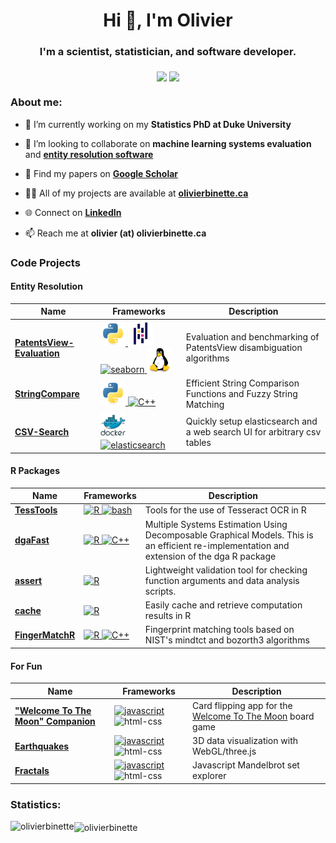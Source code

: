 <h1 align="center">Hi 👋, I'm Olivier</h1>
<h3 align="center">I'm a scientist, statistician, and software developer.</h3>
<h5 align="center"><a href="https://github.com/OlivierBinette?language=&page=1&q=&sort=stargazers&tab=repositories&type=public"><img align="center" href="https://github.com/OlivierBinette?language=&page=1&q=&sort=stargazers&tab=repositories&type=public" src="https://img.shields.io/badge/%E2%AD%90-Leave%20a%20star-brightgreen?style=for-the-badge"></a><span> </span><a href="https://github.com/sponsors/olivierbinette"><img align="center" href="https://github.com/sponsors/olivierbinette" src="https://img.shields.io/badge/❤️-Sponsor%20me-ff69b4?style=for-the-badge"> </a></h5>

<h3 align="left">About me:</h3>

- 🔭 I’m currently working on my **Statistics PhD at Duke University**

- 👯 I’m looking to collaborate on **machine learning systems evaluation** and [**entity resolution software**](https://github.com/olivierBinette/stringcompare)

- 📜 Find my papers on [**Google Scholar**](https://scholar.google.com/citations?user=c1jTnkUAAAAJ&hl=en)

- 👨‍💻 All of my projects are available at [**olivierbinette.ca**](olivierbinette.ca)

- 🌐 Connect on [**LinkedIn**](https://www.linkedin.com/in/olivier-binette/)

- 📫 Reach me at **olivier (at) olivierbinette.ca**


<!--
<h3 align="left">Languages and Tools</h3>
<p align="left"> 
  <a href="https://www.linux.org/" target="_blank" rel="noreferrer"> <img src="https://raw.githubusercontent.com/devicons/devicon/master/icons/linux/linux-original.svg" alt="linux" width="40" height="40"/> </a> 
 <a href="https://www.r-project.org/" target="_blank" rel="noreferrer"> <img src="https://www.r-project.org/Rlogo.png" alt="R" width="40" height="40"/> </a> 
 <a href="https://www.python.org" target="_blank" rel="noreferrer"> <img src="https://raw.githubusercontent.com/devicons/devicon/master/icons/python/python-original.svg" alt="python" width="40" height="40"/> </a> 
  <a href="" target="_blank" rel="noreferrer"> <img src="https://raw.githubusercontent.com/isocpp/logos/master/cpp_logo.png" alt="C++" width="40" height="40"/> </a> 
 <a href="https://scikit-learn.org/" target="_blank" rel="noreferrer"> <img src="https://upload.wikimedia.org/wikipedia/commons/0/05/Scikit_learn_logo_small.svg" alt="scikit_learn" width="40" height="40"/> </a> 
 <a href="https://seaborn.pydata.org/" target="_blank" rel="noreferrer"> <img src="https://seaborn.pydata.org/_images/logo-mark-lightbg.svg" alt="seaborn" width="40" height="40"/> </a>
 <a href="https://pandas.pydata.org/" target="_blank" rel="noreferrer"> <img src="https://raw.githubusercontent.com/devicons/devicon/2ae2a900d2f041da66e950e4d48052658d850630/icons/pandas/pandas-original.svg" alt="pandas" width="40" height="40"/> </a> 
 <a href="https://www.gnu.org/software/bash/" target="_blank" rel="noreferrer"> <img src="https://www.vectorlogo.zone/logos/gnu_bash/gnu_bash-icon.svg" alt="bash" width="40" height="40"/> </a> 
 <a href="https://www.docker.com/" target="_blank" rel="noreferrer"> <img src="https://raw.githubusercontent.com/devicons/devicon/master/icons/docker/docker-original-wordmark.svg" alt="docker" width="40" height="40"/> </a> 
 <a href="https://git-scm.com/" target="_blank" rel="noreferrer"> <img src="https://www.vectorlogo.zone/logos/git-scm/git-scm-icon.svg" alt="git" width="40" height="40"/> </a> 
 <a href="https://www.arduino.cc/" target="_blank" rel="noreferrer"> <img src="https://cdn.worldvectorlogo.com/logos/arduino-1.svg" alt="arduino" width="40" height="40"/> </a> 
 <a href="https://www.elastic.co/"> <img src="https://brandslogos.com/wp-content/uploads/images/large/elastic-elasticsearch-logo.png" width="40" alt="elasticsearch"/> </a>
<a> <img src="https://upload.wikimedia.org/wikipedia/commons/thumb/1/10/CSS3_and_HTML5_logos_and_wordmarks.svg/2560px-CSS3_and_HTML5_logos_and_wordmarks.svg.png" width="60" alt="html-css"/> </a>
<a href="https://www.javascript.com/"> <img src="https://upload.wikimedia.org/wikipedia/commons/6/6a/JavaScript-logo.png" width="35" alt="javascript"/> </a>
-->

### Code Projects

#### Entity Resolution
| Name  | Frameworks | Description |
| ------------- | ------------- | ------------- |
| [**PatentsView-Evaluation**](https://github.com/PatentsView/PatentsView-Evaluation/)  | <a href="https://www.python.org" target="_blank" rel="noreferrer"> <img src="https://raw.githubusercontent.com/devicons/devicon/master/icons/python/python-original.svg" alt="python" width="40" height="40"/> </a>  <a href="https://pandas.pydata.org/" target="_blank" rel="noreferrer"> <img src="https://raw.githubusercontent.com/devicons/devicon/2ae2a900d2f041da66e950e4d48052658d850630/icons/pandas/pandas-original.svg" alt="pandas" width="40" height="40"/> </a>  <a href="https://seaborn.pydata.org/" target="_blank" rel="noreferrer"> <img src="https://seaborn.pydata.org/_images/logo-mark-lightbg.svg" alt="seaborn" width="40" height="40"/> </a><a href="https://www.linux.org/" target="_blank" rel="noreferrer"> <img src="https://raw.githubusercontent.com/devicons/devicon/master/icons/linux/linux-original.svg" alt="linux" width="40" height="40"/> </a>   |  Evaluation and benchmarking of PatentsView disambiguation algorithms |
| [**StringCompare**](https://github.com/olivierBinette/stringcompare)  | <a href="https://www.python.org" target="_blank" rel="noreferrer"> <img src="https://raw.githubusercontent.com/devicons/devicon/master/icons/python/python-original.svg" alt="python" width="40" height="40"/> </a> <a href="" target="_blank" rel="noreferrer"> <img src="https://raw.githubusercontent.com/isocpp/logos/master/cpp_logo.png" alt="C++" width="40" height="40"/> </a>  |  Efficient String Comparison Functions and Fuzzy String Matching   |
| [**CSV-Search**](https://github.com/OlivierBinette/csv-search) | <a href="https://www.docker.com/" target="_blank" rel="noreferrer"> <img src="https://raw.githubusercontent.com/devicons/devicon/master/icons/docker/docker-original-wordmark.svg" alt="docker" width="40" height="40"/> </a> <a href="https://www.elastic.co/"> <img src="https://brandslogos.com/wp-content/uploads/images/large/elastic-elasticsearch-logo.png" width="40" alt="elasticsearch"/> </a> | Quickly setup elasticsearch and a web search UI for arbitrary csv tables|

#### R Packages
| Name  | Frameworks | Description |
| ------------- | ------------- | ------------- |
| [**TessTools**](https://github.com/OlivierBinette/TessTools) |  <a href="https://www.r-project.org/" target="_blank" rel="noreferrer"> <img src="https://www.r-project.org/Rlogo.png" alt="R" width="40" height="40"/> </a> <a href="https://www.gnu.org/software/bash/" target="_blank" rel="noreferrer"> <img src="https://www.vectorlogo.zone/logos/gnu_bash/gnu_bash-icon.svg" alt="bash" width="40" height="40"/> </a>  |  Tools for the use of Tesseract OCR in R |
| [**dgaFast**](https://github.com/olivierBinette/dgaFast) | <a href="https://www.r-project.org/" target="_blank" rel="noreferrer"> <img src="https://www.r-project.org/Rlogo.png" alt="R" width="40" height="40"/> </a> <a href="" target="_blank" rel="noreferrer"> <img src="https://raw.githubusercontent.com/isocpp/logos/master/cpp_logo.png" alt="C++" width="40" height="40"/> </a> | Multiple Systems Estimation Using Decomposable Graphical Models. This is an efficient re-implementation and extension of the dga R package |
| [**assert**](https://github.com/OlivierBinette/assert) |  <a href="https://www.r-project.org/" target="_blank" rel="noreferrer"> <img src="https://www.r-project.org/Rlogo.png" alt="R" width="40" height="40"/> </a> |  Lightweight validation tool for checking function arguments and data analysis scripts. |
| [**cache**](https://github.com/OlivierBinette/cache) |<a href="https://www.r-project.org/" target="_blank" rel="noreferrer"> <img src="https://www.r-project.org/Rlogo.png" alt="R" width="40" height="40"/> </a>|  Easily cache and retrieve computation results in R |
| [**FingerMatchR**](https://github.com/OlivierBinette/fingermatchR) | <a href="https://www.r-project.org/" target="_blank" rel="noreferrer"> <img src="https://www.r-project.org/Rlogo.png" alt="R" width="40" height="40"/> </a> <a href="" target="_blank" rel="noreferrer"> <img src="https://raw.githubusercontent.com/isocpp/logos/master/cpp_logo.png" alt="C++" width="40" height="40"/> </a> |  Fingerprint matching tools based on NIST's mindtct and bozorth3 algorithms |

#### For Fun

| Name  | Frameworks | Description |
| ------------- | ------------- | ------------- |
| [**"Welcome To The Moon" Companion**](https://github.com/OlivierBinette/welcome-to-the-moon-card-flipper) | <a href="https://www.javascript.com/"> <img src="https://upload.wikimedia.org/wikipedia/commons/6/6a/JavaScript-logo.png" width="35" alt="javascript"/> </a> <a> <img src="https://upload.wikimedia.org/wikipedia/commons/thumb/1/10/CSS3_and_HTML5_logos_and_wordmarks.svg/2560px-CSS3_and_HTML5_logos_and_wordmarks.svg.png" width="60" alt="html-css"/> </a> | Card flipping app for the [Welcome To The Moon](https://boardgamegeek.com/boardgame/339789/welcome-moon) board game |
| **[Earthquakes](https://github.com/OlivierBinette/earthquakes)**| <a href="https://www.javascript.com/"> <img src="https://upload.wikimedia.org/wikipedia/commons/6/6a/JavaScript-logo.png" width="35" alt="javascript"/> </a> <a> <img src="https://upload.wikimedia.org/wikipedia/commons/thumb/1/10/CSS3_and_HTML5_logos_and_wordmarks.svg/2560px-CSS3_and_HTML5_logos_and_wordmarks.svg.png" width="60" alt="html-css"/> </a> | 3D data visualization with WebGL/three.js|
 | [**Fractals**](https://github.com/OlivierBinette/Fractals)| <a href="https://www.javascript.com/"> <img src="https://upload.wikimedia.org/wikipedia/commons/6/6a/JavaScript-logo.png" width="35" alt="javascript"/> </a> <a> <img src="https://upload.wikimedia.org/wikipedia/commons/thumb/1/10/CSS3_and_HTML5_logos_and_wordmarks.svg/2560px-CSS3_and_HTML5_logos_and_wordmarks.svg.png" width="60" alt="html-css"/> </a> | Javascript Mandelbrot set explorer|


</p>
<h3 align="left">Statistics:</h3>

<p><img align="left" src="https://github-readme-stats.vercel.app/api/top-langs?username=olivierbinette&show_icons=true&locale=en&layout=compact&hide_rank=true&count_private=true&hide=html,JavaScript,TeX,CSS,Java,SCSS" alt="olivierbinette" /><img align="center" src="https://github-readme-stats.vercel.app/api?username=olivierbinette&show_icons=true&locale=en" alt="olivierbinette" /></p>
